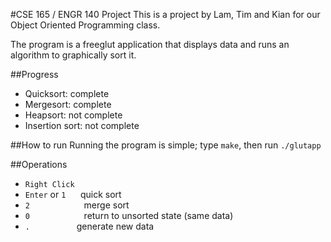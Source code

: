 #CSE 165 / ENGR 140 Project
This is a project by Lam, Tim and Kian for our Object Oriented Programming class.

The program is a freeglut application that displays data and runs an algorithm to graphically sort it.

##Progress
- Quicksort: complete
- Mergesort: complete
- Heapsort: not complete
- Insertion sort: not complete

##How to run
Running the program is simple; type `make`, then run `./glutapp`

##Operations
- ```Right Click```
- ```Enter``` or ```1```
&nbsp;&nbsp;&nbsp;&nbsp;
quick sort
- ```2```
&nbsp;&nbsp;&nbsp;&nbsp;&nbsp;&nbsp;&nbsp;&nbsp;&nbsp;&nbsp;&nbsp;&nbsp;&nbsp;&nbsp;&nbsp;&nbsp;&nbsp;&nbsp;&nbsp;&nbsp;
merge sort
- ```0```
&nbsp;&nbsp;&nbsp;&nbsp;&nbsp;&nbsp;&nbsp;&nbsp;&nbsp;&nbsp;&nbsp;&nbsp;&nbsp;&nbsp;&nbsp;&nbsp;&nbsp;&nbsp;&nbsp;&nbsp;
return to unsorted state (same data)
- ```.```
&nbsp;&nbsp;&nbsp;&nbsp;&nbsp;&nbsp;&nbsp;&nbsp;&nbsp;&nbsp;&nbsp;&nbsp;&nbsp;&nbsp;&nbsp;&nbsp;&nbsp;
generate new data

